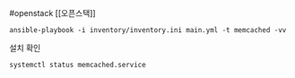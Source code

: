 #openstack 
[[오픈스택]]
```/bin/bash
ansible-playbook -i inventory/inventory.ini main.yml -t memcached -vv
```




설치 확인

```/bin/bash
systemctl status memcached.service
```



```/bin/bash

```



```/bin/bash

```



```/bin/bash

```



```/bin/bash

```



```/bin/bash

```



```/bin/bash

```



```/bin/bash

```



```/bin/bash

```



```/bin/bash

```



```/bin/bash

```



```/bin/bash

```



```/bin/bash

```



```/bin/bash

```



```/bin/bash

```



```/bin/bash

```



```/bin/bash

```


